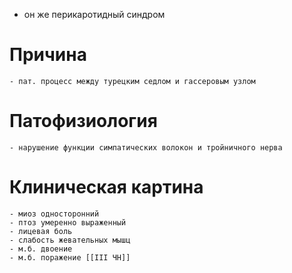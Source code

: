 - он же перикаротидный синдром
# Причина
	- пат. процесс между турецким седлом и гассеровым узлом
# Патофизиология
	- нарушение функции симпатических волокон и тройничного нерва
# Клиническая картина
	- миоз односторонний
	- птоз умеренно выраженный
	- лицевая боль
	- слабость жевательных мышц
	- м.б. двоение
	- м.б. поражение [[III ЧН]]